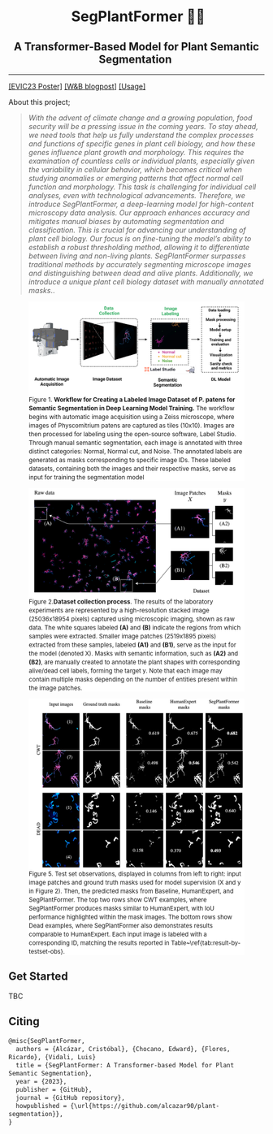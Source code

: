 <h1 align="center">
  &nbsp;SegPlantFormer 🌱🔬<br>
</h1>
<h2 align="center">
A Transformer-Based Model for Plant Semantic Segmentation&nbsp;
</h2>

----

<a href="https://alkzar.cl/EVIC23_poster_segplantformer.pdf" target="_blank">[EVIC23 Poster]</a>
<a href="https://api.wandb.ai/links/alcazar90/7k7k0yph" target="_blank">[W&B blogpost]</a>
<a href="https://github.com/alcazar90/plant-segmentation/blob/main/single-segmentation.ipynb" target="_blank">[Usage]</a>

About this project;

> _With the advent of climate change and a growing population, food security will be a pressing issue in the coming years. To stay ahead, we need tools that help us fully understand the complex processes and functions of specific genes in plant cell biology, and how these genes influence plant growth and morphology. This requires the examination of countless cells or individual plants, especially given the variability in cellular behavior, which becomes critical when studying anomalies or emerging patterns that affect normal cell function and morphology. This task is challenging for individual cell analyses, even with technological advancements. Therefore, we introduce SegPlantFormer, a deep-learning model for high-content microscopy data analysis. Our approach enhances accuracy and mitigates manual biases by automating segmentation and classification. This is crucial for advancing our understanding of plant cell biology. Our focus is on fine-tuning the model’s ability to establish a robust thresholding method, allowing it to differentiate between living and non-living plants. SegPlantFormer surpasses traditional methods by accurately segmenting microscope images and distinguishing between dead and alive plants. Additionally, we introduce a unique plant cell biology dataset with manually annotated masks_..


<figure style="background-color: white">
  <img src="./assets/workflow-model.png" alt="Fig. 2 - Data processing diagram">
  <figcaption><small>Figure 1. <b>Workflow for Creating a Labeled Image Dataset of P. patens for Semantic Segmentation in Deep Learning Model Training.</b> The workflow begins with automatic image acquisition using a Zeiss microscope, where images of Physcomitrium patens are captured as tiles (10x10). Images are then processed for labeling using the open-source software, Label Studio. Through manual semantic segmentation, each image is annotated with three distinct categories: Normal, Normal cut, and Noise. The annotated labels are generated as masks corresponding to specific image IDs. These labeled datasets, containing both the images and their respective masks, serve as input for training the segmentation model</small>
  </figcaption>
</figure>



<figure style="background-color: white">
  <img src="./assets/fig-2-data-processing-dia.png" alt="Fig. 2 - Data processing diagram">
  <figcaption><small>Figure 2.<b>Dataset collection process</b>. The results of the laboratory experiments are represented by a high-resolution stacked image  (25036x18954 pixels) captured using microscopic imaging, shown as raw data. The white squares labeled <b>(A)</b> and <b>(B)</b> indicate the regions from which samples were extracted. Smaller image patches (2519x1895 pixels) extracted from these samples, labeled <b>(A1)</b> and <b>(B1)</b>, serve as the input for the model (denoted X). Masks with semantic information, such as  <b>(A2)</b> and <b>(B2)</b>, are manually created to annotate the plant shapes with corresponding alive/dead cell labels, forming the target y. Note that each image may contain multiple masks depending on the number of entities present within the image patches.</small></figcaption>
</figure>


<figure style="background-color: white">
  <img src="./assets/scientific-report-val.png" alt="Fig. 5 - Val images">
  <figcaption><small>Figure 5. Test set observations, displayed in columns from left to right: input image patches and ground truth masks used for model supervision (X and y in Figure 2). Then, the predicted masks from Baseline, HumanExpert, and SegPlantFormer. The top two rows show CWT examples, where SegPlantFormer produces masks similar to HumanExpert, with IoU performance highlighted within the mask images. The bottom rows show Dead examples, where SegPlantFormer also demonstrates results comparable to HumanExpert. Each input image is labeled with a corresponding ID, matching the results reported in Table~\ref{tab:result-by-testset-obs}.</small></figcaption>
</figure>


## Get Started

TBC


## Citing

```
@misc{SegPlantFormer,
  authors = {Alcázar, Cristóbal}, {Chocano, Edward}, {Flores, Ricardo}, {Vidali, Luis}
  title = {SegPlantFormer: A Transformer-based Model for Plant Semantic Segmentation},
  year = {2023},
  publisher = {GitHub},
  journal = {GitHub repository},
  howpublished = {\url{https://github.com/alcazar90/plant-segmentation}},
}
```
